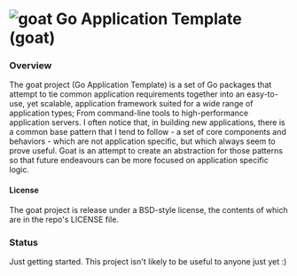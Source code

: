 
# ![goat](https://s3-us-west-2.amazonaws.com/xaevman-git/goat_icon.png) Go Application Template (goat)

### Overview
The goat project (Go Application Template) is a set of Go packages that attempt to tie common application requirements together into an easy-to-use, yet scalable, application framework suited for a wide range of application types; From command-line tools to high-performance application servers. I often notice that, in building new applications, there is a common base pattern that I tend to follow - a set of core components and behaviors - which are not application specific, but which always seem to prove useful. Goat is an attempt to create an abstraction for those patterns so that future endeavours can be more focused on application specific logic.

#### License
The goat project is release under a BSD-style license, the contents of which are in the repo's LICENSE file.

### Status
Just getting started. This project isn't likely to be useful to anyone just yet :)
